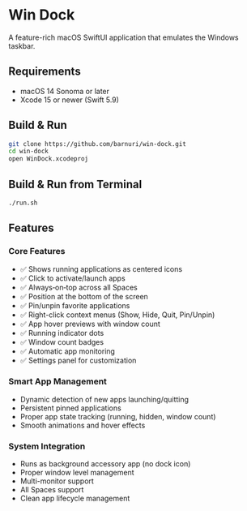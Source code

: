 # Win Dock

A feature-rich macOS SwiftUI application that emulates the Windows taskbar.

## Requirements

-   macOS 14 Sonoma or later
-   Xcode 15 or newer (Swift 5.9)

## Build & Run

```bash
git clone https://github.com/barnuri/win-dock.git
cd win-dock
open WinDock.xcodeproj
```

## Build & Run from Terminal

```bash
./run.sh
```

## Features

### Core Features

-   ✅ Shows running applications as centered icons
-   ✅ Click to activate/launch apps
-   ✅ Always‑on‑top across all Spaces
-   ✅ Position at the bottom of the screen
-   ✅ Pin/unpin favorite applications
-   ✅ Right-click context menus (Show, Hide, Quit, Pin/Unpin)
-   ✅ App hover previews with window count
-   ✅ Running indicator dots
-   ✅ Window count badges
-   ✅ Automatic app monitoring
-   ✅ Settings panel for customization

### Smart App Management

-   Dynamic detection of new apps launching/quitting
-   Persistent pinned applications
-   Proper app state tracking (running, hidden, window count)
-   Smooth animations and hover effects

### System Integration

-   Runs as background accessory app (no dock icon)
-   Proper window level management
-   Multi-monitor support
-   All Spaces support
-   Clean app lifecycle management
